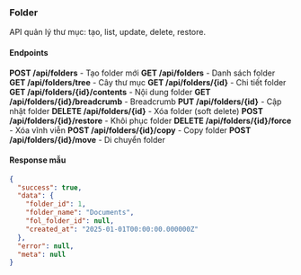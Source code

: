 ### Folder

API quản lý thư mục: tạo, list, update, delete, restore.

#### Endpoints

**POST /api/folders** - Tạo folder mới
**GET /api/folders** - Danh sách folder
**GET /api/folders/tree** - Cây thư mục
**GET /api/folders/{id}** - Chi tiết folder
**GET /api/folders/{id}/contents** - Nội dung folder
**GET /api/folders/{id}/breadcrumb** - Breadcrumb
**PUT /api/folders/{id}** - Cập nhật folder
**DELETE /api/folders/{id}** - Xóa folder (soft delete)
**POST /api/folders/{id}/restore** - Khôi phục folder
**DELETE /api/folders/{id}/force** - Xóa vĩnh viễn
**POST /api/folders/{id}/copy** - Copy folder
**POST /api/folders/{id}/move** - Di chuyển folder

#### Response mẫu

```json
{
  "success": true,
  "data": {
    "folder_id": 1,
    "folder_name": "Documents",
    "fol_folder_id": null,
    "created_at": "2025-01-01T00:00:00.000000Z"
  },
  "error": null,
  "meta": null
}
```


